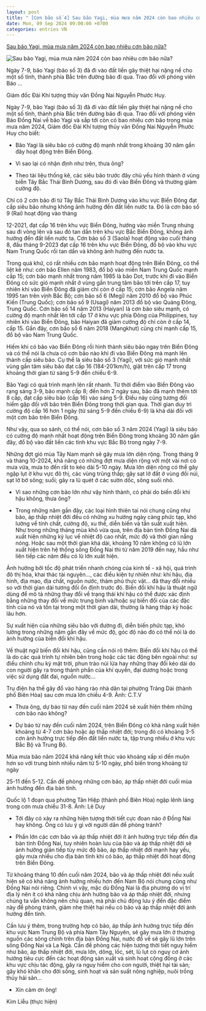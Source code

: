 ```yaml
---
layout: post
title: " [Cơn bão số 4] Sau bão Yagi, mùa mưa năm 2024 còn bao nhiêu cơn bão nữa?"
date: Mon, 09 Sep 2024 09:00:00 +0700
categories: entries VN
---
```

[Sau bão Yagi, mùa mưa năm 2024 còn bao nhiêu cơn bão nữa?](https://baodongnai.com.vn/ban-doc/202409/sau-bao-yagi-mua-mua-nam-2024-con-bao-nhieu-con-bao-nua-ae63445/)

![Sau bão Yagi, mùa mưa năm 2024 còn bao nhiêu cơn bão nữa?](https://baodongnai.com.vn/file/e7837c02876411cd0187645a2551379f/092024/h1_20240908231440.jpg?width=600&height=-&type=resize)

Ngày 7-9, bão Yagi (bão số 3) đã đi vào đất liền gây thiệt hại nặng nề cho một số tỉnh, thành phía Bắc trên đường bão đi qua. Trao đổi với phóng viên Báo ...

Giám đốc Đài Khí tượng thủy văn Đồng Nai Nguyễn Phước Huy.

Ngày 7-9, bão Yagi (bão số 3) đã đi vào đất liền gây thiệt hại nặng nề cho một số tỉnh, thành phía Bắc trên đường bão đi qua. Trao đổi với phóng viên Báo Đồng Nai về bão Yagi và sắp tới còn có bao nhiêu cơn bão trong mùa mưa năm 2024, Giám đốc Đài Khí tượng thủy văn Đồng Nai Nguyễn Phước Huy cho biết:

- Bão Yagi là siêu bão có cường độ mạnh nhất trong khoảng 30 năm gần đây hoạt động trên Biển Đông.

* Vì sao lại có nhận định như trên, thưa ông?

- Theo tài liệu thống kê, các siêu bão trước đây chủ yếu hình thành ở vùng biển Tây Bắc Thái Bình Dương, sau đó đi vào Biển Đông và thường giảm cường độ.

Chỉ có 2 cơn bão đi từ Tây Bắc Thái Bình Dương vào khu vực Biển Đông đạt cấp siêu bão nhưng không ảnh hưởng đến đất liền nước ta. Đó là cơn bão số 9 (Rai) hoạt động vào tháng

12-2021, đạt cấp 16 trên khu vực Biển Đông, hướng vào miền Trung nhưng sau đi vòng lên và sau đó tan dần trên khu vực Bắc Biển Đông, không ảnh hưởng đến đất liền nước ta. Cơn bão số 3 (Saola) hoạt động vào cuối tháng 8, đầu tháng 9-2023 đạt cấp 16 trên khu vực Biển Đông, đổ bộ vào khu vực Nam Trung Quốc rồi tan dần và không ảnh hưởng đến nước ta.

Trong quá khứ, có rất nhiều cơn bão mạnh hoạt động trên Biển Đông, có thể liệt kê như: cơn bão Ellen năm 1983, đổ bộ vào miền Nam Trung Quốc mạnh cấp 15; cơn bão mạnh nhất trong năm 1985 là bão Dot, trước khi đi vào Biển Đông có sức gió mạnh nhất ở vùng gần trung tâm bão tới trên cấp 17, tuy nhiên khi vào Biển Đông đã giảm chỉ còn ở cấp 15; cơn bão Angela năm 1995 tan trên vịnh Bắc Bộ; cơn bão số 6 (Megi) năm 2010 đổ bộ vào Phúc Kiến (Trung Quốc); cơn bão số 9 (Usagi) năm 2013 đổ bộ vào Quảng Đông, Trung Quốc. Cơn bão số 14 năm 2013 (Haiyan) là cơn bão siêu mạnh, có cường độ mạnh nhất lên tới cấp 17 ở khu vực phía Đông của Philippines, tuy nhiên khi vào Biển Đông, bão Haiyan đã giảm cường độ chỉ còn ở cấp 14, cấp 15. Gần đây, cơn bão số 6 năm 2018 (Mangkhut) cũng chỉ mạnh cấp 15, đổ bộ vào Nam Trung Quốc.

Hiếm khi có bão vào Biển Đông rồi hình thành siêu bão ngay trên Biển Đông và có thể nói là chưa có cơn bão nào khi đi vào Biển Đông mà mạnh lên thành cấp siêu bão. Cụ thể là siêu bão số 3 (Yagi), với sức gió mạnh nhất vùng gần tâm siêu bão đạt cấp 16 (184-201km/h), giật trên cấp 17 trong khoảng thời gian từ sáng 5-9 đến chiều 6-9.

Bão Yagi có quá trình mạnh lên rất nhanh. Từ thời điểm vào Biển Đông vào rạng sáng 3-9, bão mạnh cấp 8; đến hơn 2 ngày sau, bão đã mạnh thêm tới 8 cấp, đạt cấp siêu bão (cấp 16) vào sáng 5-9. Điều này cũng tương đối hiếm gặp đối với bão trên Biển Đông trong thời gian qua. Thời gian duy trì cường độ cấp 16 hơn 1 ngày (từ sáng 5-9 đến chiều 6-9) là khá dài đối với một cơn bão trên Biển Đông.

Như vậy, qua so sánh, có thể nói, cơn bão số 3 năm 2024 (Yagi) là siêu bão có cường độ mạnh nhất hoạt động trên Biển Đông trong khoảng 30 năm gần đây, đổ bộ vào đất liền các tỉnh khu vực Bắc Bộ trong ngày 7-9.

Những đợt gió mùa Tây Nam mạnh sẽ gây mưa lớn diện rộng. Trong tháng 9 và tháng 10-2024, khả năng có những đợt mưa diện rộng với một vài nơi có mưa vừa, mưa to đến rất to kéo dài 5-10 ngày. Mưa lớn diện rộng có thể gây ngập lụt ở khu vực đô thị, các vùng trũng thấp; gây sạt lở đất ở vùng đồi núi, sạt lở bờ sông; suối; gây ra lũ quét ở các sườn dốc, sông suối nhỏ.

* Vì sao những cơn bão lớn như vậy hình thành, có phải do biến đổi khí hậu không, thưa ông?

- Trong những năm gần đây, các loại hình thiên tai nói chung cũng như bão, áp thấp nhiệt đới đều có những xu hướng ngày càng phức tạp, khó lường về tính chất, cường độ, xu thế, diễn biến và tần suất xuất hiện. Như trong những tháng mùa khô vừa qua, trên địa bàn tỉnh Đồng Nai đã xuất hiện những kỷ lục về nhiệt độ cao nhất, mức độ và thời gian nắng nóng. Hoặc sau một thời gian khá dài, khoảng 10 năm không có lũ lớn xuất hiện trên hệ thống sông Đồng Nai thì từ năm 2019 đến nay, hầu như liên tiếp các năm đều có lũ lớn xuất hiện.

Ảnh hưởng bởi tốc độ phát triển nhanh chóng của kinh tế - xã hội, quá trình đô thị hóa, khai thác tài nguyên..., các điều kiện tự nhiên như: khí hậu, địa hình, địa mạo, địa chất, nguồn nước, thảm phủ thực vật... đã thay đổi nhiều so với thời gian dài tương đối ổn định trước đó. Biến đổi khí hậu là thuật ngữ dùng để mô tả những thay đổi về trạng thái khí hậu có thể được xác định bằng những thay đổi về mức trung bình và/hoặc sự biến đổi của các đặc tính của nó và tồn tại trong một thời gian dài, thường là hàng thập kỷ hoặc lâu hơn.

Sự xuất hiện của những siêu bão với đường đi, diễn biến phức tạp, khó lường trong những năm gần đây về mức độ, góc độ nào đó có thể nói là do ảnh hưởng của biến đổi khí hậu.

Về thuật ngữ biến đổi khí hậu, cũng cần nói rõ thêm: Biến đổi khí hậu có thể là do các quá trình tự nhiên bên trong hoặc các tác động bên ngoài như: sự điều chỉnh chu kỳ mặt trời, phun trào núi lửa hay những thay đổi kéo dài do con người gây ra trong thành phần của khí quyển, đại dương hoặc trong việc sử dụng đất đai, nguồn nước...

Trụ điện hạ thế gãy đổ vào hàng rào nhà dân tại phường Trảng Dài (thành phố Biên Hòa) sau cơn mưa lớn chiều 4-9. Ảnh: C.T.V

* Thưa ông, dự báo từ nay đến cuối năm 2024 sẽ xuất hiện thêm những cơn bão nào không?

- Dự báo từ nay đến cuối năm 2024, trên Biển Đông có khả năng xuất hiện khoảng từ 4-7 cơn bão hoặc áp thấp nhiệt đới; trong đó có khoảng 3-5 cơn ảnh hưởng trực tiếp đến đất liền nước ta, tập trung nhiều ở khu vực Bắc Bộ và Trung Bộ.

Mùa mưa bão năm 2024 khả năng kết thúc vào khoảng xấp xỉ đến muộn hơn so với trung bình nhiều năm từ 5-10 ngày, phổ biến trong khoảng từ ngày

25-11 đến 5-12. Cần đề phòng những cơn bão, áp thấp nhiệt đới cuối mùa ảnh hưởng đến địa bàn tỉnh.

Quốc lộ 1 đoạn qua phường Tân Hiệp (thành phố Biên Hòa) ngập lênh láng trong cơn mưa chiều 31-8. Ảnh: Lê Duy

* Tới đây có xảy ra những hiện tượng thời tiết cực đoan nào ở Đồng Nai hay không. Ông có lưu ý gì với người dân để phòng tránh?

- Phần lớn các cơn bão và áp thấp nhiệt đới ít ảnh hưởng trực tiếp đến địa bàn tỉnh Đồng Nai, tuy nhiên hoàn lưu của bão và áp thấp nhiệt đới sẽ ảnh hưởng gián tiếp tùy mức độ bão, áp thấp nhiệt đới mạnh hay yếu, gây mưa nhiều cho địa bàn tỉnh khi có bão, áp thấp nhiệt đới hoạt động trên Biển Đông.

Từ khoảng tháng 10 đến cuối năm 2024, bão và áp thấp nhiệt đới nếu xuất hiện sẽ có khả năng ảnh hưởng nhiều hơn đến Nam Bộ nói chung cũng như Đồng Nai nói riêng. Chính vì vậy, mặc dù Đồng Nai là địa phương do vị trí địa lý nên ít có khả năng chịu ảnh hưởng bão và áp thấp nhiệt đới, nhưng chúng ta vẫn không nên chủ quan, mà phải chủ động lưu ý đến đặc điểm này để phòng tránh, giảm nhẹ thiệt hại nếu có bão và áp thấp nhiệt đới ảnh hưởng đến tỉnh.

Cần lưu ý thêm, trong trường hợp có bão, áp thấp ảnh hưởng trực tiếp đến khu vực Nam Trung Bộ và phía Nam Tây Nguyên, sẽ gây mưa lớn ở thượng nguồn các sông chính trên địa bàn Đồng Nai, nước đổ về sẽ gây lũ lớn trên sông Đồng Nai và La Ngà. Cần đề phòng các hiện tượng thời tiết nguy hiểm như bão, áp thấp nhiệt đới, mưa lớn, dông, lốc, sét, lũ lụt có nguy cơ ảnh hưởng tiêu cực đến các hoạt động sản xuất và sinh hoạt cộng đồng ở các khu vực chịu tác động, gây ra nguy hiểm cho con người, thiệt hại tài sản; gây khó khăn cho đời sống, sinh hoạt và sản suất nông nghiệp, nuôi trồng thủy hải sản…

* Xin cảm ơn ông!

Kim Liễu (thực hiện)

